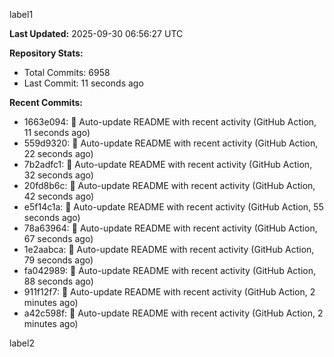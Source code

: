 
label1 
<!-- ACTIVITY_START -->
**Last Updated:** 2025-09-30 06:56:27 UTC

**Repository Stats:**
- Total Commits: 6958
- Last Commit: 11 seconds ago

**Recent Commits:**
- 1663e094: 🤖 Auto-update README with recent activity (GitHub Action, 11 seconds ago)
- 559d9320: 🤖 Auto-update README with recent activity (GitHub Action, 22 seconds ago)
- 7b2adfc1: 🤖 Auto-update README with recent activity (GitHub Action, 32 seconds ago)
- 20fd8b6c: 🤖 Auto-update README with recent activity (GitHub Action, 42 seconds ago)
- e5f14c1a: 🤖 Auto-update README with recent activity (GitHub Action, 55 seconds ago)
- 78a63964: 🤖 Auto-update README with recent activity (GitHub Action, 67 seconds ago)
- 1e2aabca: 🤖 Auto-update README with recent activity (GitHub Action, 79 seconds ago)
- fa042989: 🤖 Auto-update README with recent activity (GitHub Action, 88 seconds ago)
- 911f12f7: 🤖 Auto-update README with recent activity (GitHub Action, 2 minutes ago)
- a42c598f: 🤖 Auto-update README with recent activity (GitHub Action, 2 minutes ago)
<!-- ACTIVITY_END -->

label2

